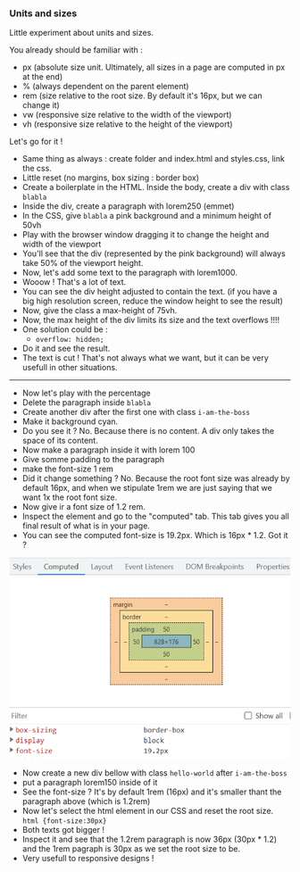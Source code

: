 ### Units and sizes

Little experiment about units and sizes.

You already should be familiar with :

- px (absolute size unit. Ultimately, all sizes in a page are computed in px at the end)
- % (always dependent on the parent element)
- rem (size relative to the root size. By default it's 16px, but we can change it)
- vw (responsive size relative to the width of the viewport)
- vh (responsive size relative to the height of the viewport)

Let's go for it !

- Same thing as always : create folder and index.html and styles.css, link the css.
- Little reset (no margins, box sizing : border box)
- Create a boilerplate in the HTML. Inside the body, create a div with class `blabla`
- Inside the div, create a paragraph with lorem250 (emmet)
- In the CSS, give `blabla` a pink background and a minimum height of 50vh
- Play with the browser window dragging it to change the height and width of the viewport
- You'll see that the div (represented by the pink background) will always take 50% of the viewport height.
- Now, let's add some text to the paragraph with lorem1000.
- Wooow ! That's a lot of text.
- You can see the div height adjusted to contain the text. (if you have a big high resolution screen, reduce the window height to see the result)
- Now, give the class a max-height of 75vh.
- Now, the max height of the div limits its size and the text overflows !!!!
- One solution could be :
  - `overflow: hidden;`
- Do it and see the result.
- The text is cut ! That's not always what we want, but it can be very usefull in other situations.

---

- Now let's play with the percentage
- Delete the paragraph inside `blabla`
- Create another div after the first one with class `i-am-the-boss`
- Make it background cyan.
- Do you see it ? No. Because there is no content. A div only takes the space of its content.
- Now make a paragraph inside it with lorem 100
- Give somme padding to the paragraph
- make the font-size 1 rem
- Did it change something ? No. Because the root font size was already by default 16px, and when we stipulate 1rem we are just saying that we want 1x the root font size.
- Now give ir a font size of 1.2 rem.
- Inspect the element and go to the "computed" tab. This tab gives you all final result of what is in your page.
- You can see the computed font-size is 19.2px. Which is 16px \* 1.2. Got it ?

![Alt text](image-1.png)

- Now create a new div bellow with class `hello-world` after `i-am-the-boss`
- put a paragraph lorem150 inside of it
- See the font-size ? It's by default 1rem (16px) and it's smaller thant the paragraph above (which is 1.2rem)
- Now let's select the html element in our CSS and reset the root size.
  `html {font-size:30px}`
- Both texts got bigger !
- Inspect it and see that the 1.2rem paragraph is now 36px (30px \* 1.2) and the 1rem pagraph is 30px as we set the root size to be.
- Very usefull to responsive designs !
